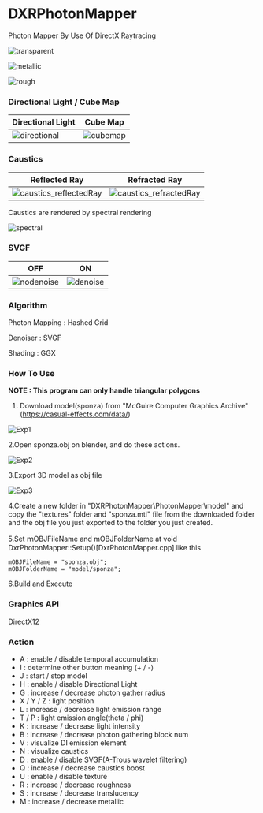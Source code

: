 # DXRPhotonMapper
Photon Mapper By Use Of DirectX Raytracing

![transparent](https://github.com/AngularSpectrumMTD/DXR_PhotonMapper/assets/65929274/3a8e2fed-b438-49db-98c4-921845b53b9e)

![metallic](https://github.com/AngularSpectrumMTD/DXR_PhotonMapper/assets/65929274/5c848d8f-9e5b-4509-9636-d344f1608595)

![rough](https://github.com/AngularSpectrumMTD/DXR_PhotonMapper/assets/65929274/b1d28d38-900a-46e1-8411-29594e7a887d)

### Directional Light / Cube Map

| Directional Light | Cube Map |
| ---- | ---- |
| ![directional](https://github.com/AngularSpectrumMTD/DXR_PhotonMapper/assets/65929274/f79b543c-3cb1-4fa0-ab90-2298759cb7d1) | ![cubemap](https://github.com/AngularSpectrumMTD/DXR_PhotonMapper/assets/65929274/0ab775c7-04ee-46c7-8eb7-024662984328) |

### Caustics

| Reflected Ray | Refracted Ray |
| ---- | ---- |
| ![caustics_reflectedRay](https://github.com/AngularSpectrumMTD/DXR_PhotonMapper/assets/65929274/6d3c87d1-36fd-43e4-acb2-a056928092e4) | ![caustics_refractedRay](https://github.com/AngularSpectrumMTD/DXR_PhotonMapper/assets/65929274/824763a0-cd0a-497e-9345-a10cb7809055) |

Caustics are rendered by spectral rendering

![spectral](https://github.com/AngularSpectrumMTD/DXR_PhotonMapper/assets/65929274/73d3736b-fb17-4b0b-a05e-329a3c5fb193)

### SVGF

| OFF | ON |
| ---- | ---- |
| ![nodenoise](https://github.com/AngularSpectrumMTD/DXR_PhotonMapper/assets/65929274/765e0837-9594-42aa-9025-0656e9ba448d) | ![denoise](https://github.com/AngularSpectrumMTD/DXR_PhotonMapper/assets/65929274/c333b130-b252-4511-bfdd-b4e586f8809a) |

### Algorithm
Photon Mapping : Hashed Grid

Denoiser : SVGF

Shading : GGX

### How To Use
**NOTE : This program can only handle triangular polygons**

1. Download model(sponza) from "McGuire Computer Graphics Archive"(https://casual-effects.com/data/)

![Exp1](https://github.com/AngularSpectrumMTD/DXR_PhotonMapper/assets/65929274/0b4f954b-4875-4a5f-816b-26174ce90bea)

2.Open sponza.obj on blender, and do these actions.

![Exp2](https://github.com/AngularSpectrumMTD/DXR_PhotonMapper/assets/65929274/317aa562-2fbb-4605-badc-c04a505ff24d)

3.Export 3D model as obj file

![Exp3](https://github.com/AngularSpectrumMTD/DXR_PhotonMapper/assets/65929274/211b09be-de71-4165-b8bb-a9a78914ebd8)

4.Create a new folder in "DXRPhotonMapper\PhotonMapper\model" and copy the "textures" folder and "sponza.mtl" file from the downloaded folder and the obj file you just exported to the folder you just created.

5.Set ｍOBJFileName and mOBJFolderName at void DxrPhotonMapper::Setup()[DxrPhotonMapper.cpp] like this

    mOBJFileName = "sponza.obj";
    mOBJFolderName = "model/sponza";

6.Build and Execute

### Graphics API
DirectX12

### Action

- A : enable / disable temporal accumulation
- I : determine other button meaning (+ / -)
- J : start / stop model
- H : enable / disable Directional Light
- G : increase / decrease photon gather radius
- X / Y / Z : light position
- L : increase / decrease light emission range
- T / P : light emission angle(theta / phi)
- K : increase / decrease light intensity
- B : increase / decrease photon gathering block num
- V : visualize DI emission element
- N : visualize caustics
- D : enable / disable SVGF(A-Trous wavelet filtering)
- Q : increase / decrease caustics boost
- U : enable / disable texture
- R : increase / decrease roughness
- S : increase / decrease translucency
- M : increase / decrease metallic